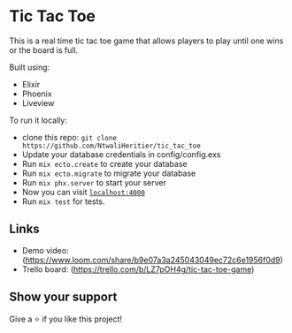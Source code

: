 # Tic Tac Toe

This is a real time tic tac toe game that allows players to play until one wins or the board is full.

Built using:
- Elixir
- Phoenix
- Liveview

To run it locally:
- clone this repo: `git clone https://github.com/NtwaliHeritier/tic_tac_toe`
- Update your database credentials in config/config.exs
- Run `mix ecto.create` to create your database
- Run `mix ecto.migrate` to migrate your database
- Run `mix phx.server` to start your server
- Now you can visit [`localhost:4000`](http://localhost:4000)
- Run `mix test` for tests.

## Links

- Demo video: (https://www.loom.com/share/b9e07a3a245043049ec72c6e1956f0d9)
- Trello board: (https://trello.com/b/LZ7pOH4g/tic-tac-toe-game)

## Show your support

Give a ⭐️ if you like this project!


